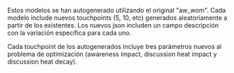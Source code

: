 Estos modelos se han autogenerado utilizando el original "aw_wom".
Cada modelo include nuevos touchpoints (5, 10, etc) generados aleatoriamente a partir de los existentes. Los nuevos json includen un campo descripción con la variación específica para cada uno.

Cada touchpoint de los autogenerados incluye tres parámetros nuevos al problema de optimización (awareness impact, discussion heat impact y discussion heat decay).
